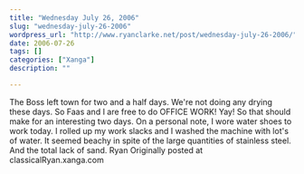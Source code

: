 ```yaml
---
title: "Wednesday July 26, 2006"
slug: "wednesday-july-26-2006"
wordpress_url: "http://www.ryanclarke.net/post/wednesday-july-26-2006/"
date: 2006-07-26
tags: []
categories: ["Xanga"]
description: ""

---
```


The Boss left town for two and a half days. We're not doing any drying these days. So Faas and I are free to do OFFICE WORK! Yay! So that should make for an interesting two days.
On a personal note, I wore water shoes to work today. I rolled up my work slacks and I washed the machine with lot's of water. It seemed beachy in spite of the large quantities of stainless steel. And the total lack of sand.
Ryan
Originally posted at classicalRyan.xanga.com
